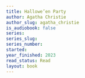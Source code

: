 ```yaml
---
title: Hallowe’en Party
author: Agatha Christie
author_slug: agatha_christie
is_audiobook: false
series: 
series_slug: 
series_number: 
started: 
year_finished: 2023
read_status: Read
layout: book
---
```

